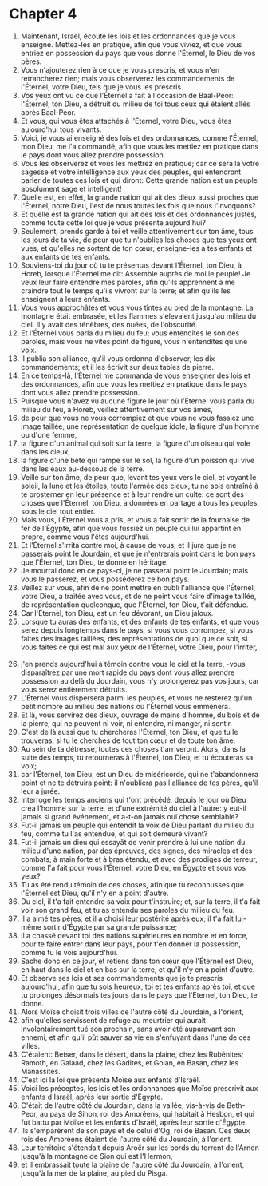 # Chapter 4

1. Maintenant, Israël, écoute les lois et les ordonnances que je vous enseigne. Mettez-les en pratique, afin que vous viviez, et que vous entriez en possession du pays que vous donne l'Éternel, le Dieu de vos pères.
2. Vous n'ajouterez rien à ce que je vous prescris, et vous n'en retrancherez rien; mais vous observerez les commandements de l'Éternel, votre Dieu, tels que je vous les prescris.
3. Vos yeux ont vu ce que l'Éternel a fait à l'occasion de Baal-Peor: l'Éternel, ton Dieu, a détruit du milieu de toi tous ceux qui étaient allés après Baal-Peor.
4. Et vous, qui vous êtes attachés à l'Éternel, votre Dieu, vous êtes aujourd'hui tous vivants.
5. Voici, je vous ai enseigné des lois et des ordonnances, comme l'Éternel, mon Dieu, me l'a commandé, afin que vous les mettiez en pratique dans le pays dont vous allez prendre possession.
6. Vous les observerez et vous les mettrez en pratique; car ce sera là votre sagesse et votre intelligence aux yeux des peuples, qui entendront parler de toutes ces lois et qui diront: Cette grande nation est un peuple absolument sage et intelligent!
7. Quelle est, en effet, la grande nation qui ait des dieux aussi proches que l'Éternel, notre Dieu, l'est de nous toutes les fois que nous l'invoquons?
8. Et quelle est la grande nation qui ait des lois et des ordonnances justes, comme toute cette loi que je vous présente aujourd'hui?
9. Seulement, prends garde à toi et veille attentivement sur ton âme, tous les jours de ta vie, de peur que tu n'oublies les choses que tes yeux ont vues, et qu'elles ne sortent de ton cœur; enseigne-les à tes enfants et aux enfants de tes enfants.
10. Souviens-toi du jour où tu te présentas devant l'Éternel, ton Dieu, à Horeb, lorsque l'Éternel me dit: Assemble auprès de moi le peuple! Je veux leur faire entendre mes paroles, afin qu'ils apprennent à me craindre tout le temps qu'ils vivront sur la terre; et afin qu'ils les enseignent à leurs enfants.
11. Vous vous approchâtes et vous vous tîntes au pied de la montagne. La montagne était embrasée, et les flammes s'élevaient jusqu'au milieu du ciel. Il y avait des ténèbres, des nuées, de l'obscurité.
12. Et l'Éternel vous parla du milieu du feu; vous entendîtes le son des paroles, mais vous ne vîtes point de figure, vous n'entendîtes qu'une voix.
13. Il publia son alliance, qu'il vous ordonna d'observer, les dix commandements; et il les écrivit sur deux tables de pierre.
14. En ce temps-là, l'Éternel me commanda de vous enseigner des lois et des ordonnances, afin que vous les mettiez en pratique dans le pays dont vous allez prendre possession.
15. Puisque vous n'avez vu aucune figure le jour où l'Éternel vous parla du milieu du feu, à Horeb, veillez attentivement sur vos âmes,
16. de peur que vous ne vous corrompiez et que vous ne vous fassiez une image taillée, une représentation de quelque idole, la figure d'un homme ou d'une femme,
17. la figure d'un animal qui soit sur la terre, la figure d'un oiseau qui vole dans les cieux,
18. la figure d'une bête qui rampe sur le sol, la figure d'un poisson qui vive dans les eaux au-dessous de la terre.
19. Veille sur ton âme, de peur que, levant tes yeux vers le ciel, et voyant le soleil, la lune et les étoiles, toute l'armée des cieux, tu ne sois entraîné à te prosterner en leur présence et à leur rendre un culte: ce sont des choses que l'Éternel, ton Dieu, a données en partage à tous les peuples, sous le ciel tout entier.
20. Mais vous, l'Éternel vous a pris, et vous a fait sortir de la fournaise de fer de l'Égypte, afin que vous fussiez un peuple qui lui appartînt en propre, comme vous l'êtes aujourd'hui.
21. Et l'Éternel s'irrita contre moi, à cause de vous; et il jura que je ne passerais point le Jourdain, et que je n'entrerais point dans le bon pays que l'Éternel, ton Dieu, te donne en héritage.
22. Je mourrai donc en ce pays-ci, je ne passerai point le Jourdain; mais vous le passerez, et vous posséderez ce bon pays.
23. Veillez sur vous, afin de ne point mettre en oubli l'alliance que l'Éternel, votre Dieu, a traitée avec vous, et de ne point vous faire d'image taillée, de représentation quelconque, que l'Éternel, ton Dieu, t'ait défendue.
24. Car l'Éternel, ton Dieu, est un feu dévorant, un Dieu jaloux.
25. Lorsque tu auras des enfants, et des enfants de tes enfants, et que vous serez depuis longtemps dans le pays, si vous vous corrompez, si vous faites des images taillées, des représentations de quoi que ce soit, si vous faites ce qui est mal aux yeux de l'Éternel, votre Dieu, pour l'irriter, -
26. j'en prends aujourd'hui à témoin contre vous le ciel et la terre, -vous disparaîtrez par une mort rapide du pays dont vous allez prendre possession au delà du Jourdain, vous n'y prolongerez pas vos jours, car vous serez entièrement détruits.
27. L'Éternel vous dispersera parmi les peuples, et vous ne resterez qu'un petit nombre au milieu des nations où l'Éternel vous emmènera.
28. Et là, vous servirez des dieux, ouvrage de mains d'homme, du bois et de la pierre, qui ne peuvent ni voir, ni entendre, ni manger, ni sentir.
29. C'est de là aussi que tu chercheras l'Éternel, ton Dieu, et que tu le trouveras, si tu le cherches de tout ton cœur et de toute ton âme.
30. Au sein de ta détresse, toutes ces choses t'arriveront. Alors, dans la suite des temps, tu retourneras à l'Éternel, ton Dieu, et tu écouteras sa voix;
31. car l'Éternel, ton Dieu, est un Dieu de miséricorde, qui ne t'abandonnera point et ne te détruira point: il n'oubliera pas l'alliance de tes pères, qu'il leur a jurée.
32. Interroge les temps anciens qui t'ont précédé, depuis le jour où Dieu créa l'homme sur la terre, et d'une extrémité du ciel à l'autre: y eut-il jamais si grand événement, et a-t-on jamais ouï chose semblable?
33. Fut-il jamais un peuple qui entendît la voix de Dieu parlant du milieu du feu, comme tu l'as entendue, et qui soit demeuré vivant?
34. Fut-il jamais un dieu qui essayât de venir prendre à lui une nation du milieu d'une nation, par des épreuves, des signes, des miracles et des combats, à main forte et à bras étendu, et avec des prodiges de terreur, comme l'a fait pour vous l'Éternel, votre Dieu, en Égypte et sous vos yeux?
35. Tu as été rendu témoin de ces choses, afin que tu reconnusses que l'Éternel est Dieu, qu'il n'y en a point d'autre.
36. Du ciel, il t'a fait entendre sa voix pour t'instruire; et, sur la terre, il t'a fait voir son grand feu, et tu as entendu ses paroles du milieu du feu.
37. Il a aimé tes pères, et il a choisi leur postérité après eux; il t'a fait lui-même sortir d'Égypte par sa grande puissance;
38. il a chassé devant toi des nations supérieures en nombre et en force, pour te faire entrer dans leur pays, pour t'en donner la possession, comme tu le vois aujourd'hui.
39. Sache donc en ce jour, et retiens dans ton cœur que l'Éternel est Dieu, en haut dans le ciel et en bas sur la terre, et qu'il n'y en a point d'autre.
40. Et observe ses lois et ses commandements que je te prescris aujourd'hui, afin que tu sois heureux, toi et tes enfants après toi, et que tu prolonges désormais tes jours dans le pays que l'Éternel, ton Dieu, te donne.
41. Alors Moïse choisit trois villes de l'autre côté du Jourdain, à l'orient,
42. afin qu'elles servissent de refuge au meurtrier qui aurait involontairement tué son prochain, sans avoir été auparavant son ennemi, et afin qu'il pût sauver sa vie en s'enfuyant dans l'une de ces villes.
43. C'étaient: Betser, dans le désert, dans la plaine, chez les Rubénites; Ramoth, en Galaad, chez les Gadites, et Golan, en Basan, chez les Manassites.
44. C'est ici la loi que présenta Moïse aux enfants d'Israël.
45. Voici les préceptes, les lois et les ordonnances que Moïse prescrivit aux enfants d'Israël, après leur sortie d'Égypte.
46. C'était de l'autre côté du Jourdain, dans la vallée, vis-à-vis de Beth-Peor, au pays de Sihon, roi des Amoréens, qui habitait à Hesbon, et qui fut battu par Moïse et les enfants d'Israël, après leur sortie d'Égypte.
47. Ils s'emparèrent de son pays et de celui d'Og, roi de Basan. Ces deux rois des Amoréens étaient de l'autre côté du Jourdain, à l'orient.
48. Leur territoire s'étendait depuis Aroër sur les bords du torrent de l'Arnon jusqu'à la montagne de Sion qui est l'Hermon,
49. et il embrassait toute la plaine de l'autre côté du Jourdain, à l'orient, jusqu'à la mer de la plaine, au pied du Pisga.

